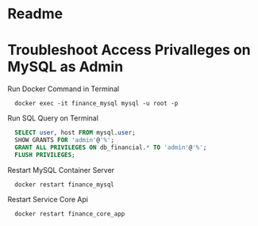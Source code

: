 # Readme

# Troubleshoot Access Privalleges on MySQL as Admin

Run Docker Command in Terminal

```docker
  docker exec -it finance_mysql mysql -u root -p
```

Run SQL Query on Terminal

```sql
  SELECT user, host FROM mysql.user;
  SHOW GRANTS FOR 'admin'@'%';
  GRANT ALL PRIVILEGES ON db_financial.* TO 'admin'@'%';
  FLUSH PRIVILEGES;
```

Restart MySQL Container Server

```docker
  docker restart finance_mysql
```

Restart Service Core Api

```docker
  docker restart finance_core_app
```
